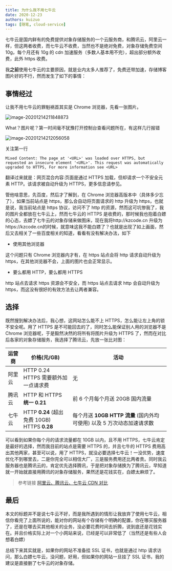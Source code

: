 ```yaml
---
title: 为什么我不用七牛云
date: 2020-12-23
authors: kuizuo
tags: [随笔, cloud-service]
---
```


七牛云是国内鲜有的免费提供对象存储服务的一个云服务商，和腾讯云，阿里云一样，但这两者收费，而七牛云不收费，当然也不是绝对免费，对象存储免费空间 10g，每个月还有 10g 的 cdn 加速服务（多数人基本用不完），超出部分额外收费，此外 https 收费。

<!-- truncate -->

我**之前**使用七牛云的主要原因，就是业内太多人推荐了，免费还带加速，存储博客图片好的不行，然而发生了如下的事情：

## 事情经过

让我不用七牛云的罪魁祸首其实是 Chrome 浏览器，先看一张图片。

![image-20201214211848873](https://img.kuizuo.cn/image-20201214211848873.png)

What？图片呢？第一时间毫不犹豫打开控制台查看问题所在，有这样几行报错

![image-20201214212056058](https://img.kuizuo.cn/image-20201214212056058.png)

关注第一行

```
Mixed Content: The page at '<URL>' was loaded over HTTPS, but requested an insecure element '<URL>'. This request was automatically upgraded to HTTPS, For more information see <URL>
```

翻译过来就是：网页混合内容:页面是通过 HTTPS 加载，但却请求一个不安全元素 HTTP。该请求被自动升级为 HTTPS，更多信息请参见。

管他啥意思，先百度，然后才了解到，在 Chrome 浏览器高版本中（具体多少忘了），如果当前站点是 https，那么会自动将页面请求的 http 升级为 https，也就是说，我当前站点是 https 协议，访问不了 http 的资源，然而这可坑惨我了，我的图片全都放在七牛云上，然而七牛云的 HTTPS 是收费的，那时候我也抱着白嫖的心态，去嫖了七牛云的对象存储来做图床，现在我将http://kzcode.cn 升级为https://kzcode.cn的时候，就意味这我不能白嫖了？也就是出现了如上画面，然后又去相关了一些百度相关的知道，看看有没有解决办法，如下

- 使用其他浏览器

这个问题只有 Chrome 浏览器内才有，在 https 站点会将 http 请求自动升级为 https，在其他浏览器不会，上面的图片也会正常显示。

- 要么都用 HTTP，要么都用 HTTPS

http 站点去请求 https 资源会不安全，而 https 站点去请求 http 会自动升级为 https，而这没有很好的有效方法去让两者兼容。

## 选择

既然搜到解决办法后，我心想，这网站怎么能不上 HTTPS，怎么能让左上角的锁不安全呢。用了 HTTPS 是不可能回去的了，同时怎么能保证别人用的浏览器不是 Chrome 浏览器呢，于是毅然决然的将所有将图片升级为 HTTPS 了，然而在对比后各家的对象存储服务，我选择了腾讯云，先放一张比对图：

| 运营商 | 价格(元/GB)                                      | 活动                                                                   |
| ------ | ------------------------------------------------ | ---------------------------------------------------------------------- |
| 阿里云 | HTTP 0.24<br/>HTTPS 需要额外加一点请求费         | 无                                                                     |
| 腾讯云 | HTTP 和 HTTPS **统一 0.21**                      | 前 6 个月每个月送 20GB 国内流量                                        |
| 七牛云 | HTTP **0.24** (超出免费 10GB)<br/>HTTPS **0.28** | 每个月送 **10GB HTTP 流量** (国内外均可使用) 以及 5 万次动态加速请求数 |

可以看到如果你每个月的请求流量都在 10GB 以内，且不用 HTTPS，七牛云肯定是最好的选择，然而我目前的站点是需要 HTTPS 的，并且七牛的 HTTPS 费用高出其他两家，甚至可以说，用了 HTTPS，就没必要选择七牛云！一没优势，速度优化不到哪里去，二是你完全可以相信大厂，三是服务费用还比两者贵。同时我云服务器也是腾讯云的，肯定优先选择腾讯，于是把对象存储换为了腾讯云，早知道就一开始就直接用腾讯的对象存储服务，果然还是花钱实在，白嫖太麻烦了。

> 参考链接 [阿里云、腾讯云、七牛云 CDN 对比](https://blog.txzhou.com/website/compare-cdn.html)

## 最后

本文的标题并不是说七牛云不好，而是我所遇到的情形让我放弃了使用七牛云，相信你看完了上面所说的，能对你的网站有个存储有个明确的配置，你在哪买服务器了，还是在哪去买其他相关的业务，没必要花费时间去折腾，说到底还是花钱实在。并且价格实际上对一个小网站来说，已经是可以非常低了（当然还是有些人会想着白嫖）

总结下来其实就是，如果你的网站不准备挂 SSL 证书，也就是通过 http 请求访问，那么白嫖七牛云，没问题，好用，但如果你的网站一旦挂了 SSL 证书，我的建议是直接删了七牛云的对象存储。

